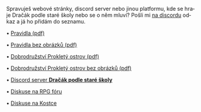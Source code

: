 Spra&shy;vu&shy;ješ we&shy;bo&shy;vé strán&shy;ky, dis&shy;cord ser&shy;ver ne&shy;bo ji&shy;nou plat&shy;for&shy;mu, kde se hra&shy;je Dra&shy;čák pod&shy;le sta&shy;ré ško&shy;ly ne&shy;bo se o&nbsp;něm mlu&shy;ví? Poš&shy;li mi <a href="https://discordapp.com/users/York#9023" target="_blank">na dis&shy;cor&shy;du</a> od&shy;kaz a já ho při&shy;dám do sez&shy;na&shy;mu.

• <a href="/data/rules/Dracak-latest.pdf" target="_blank">Pra&shy;vid&shy;la (pdf)</a>

• <a href="/data/rules/Dracak-latest-no-images.pdf" target="_blank">Pra&shy;vid&shy;la bez ob&shy;ráz&shy;ků (pdf)</a>

• <a href="/data/adventures/ProkletyOstrov.pdf" target="_blank"> Dob&shy;ro&shy;druž&shy;ství Pro&shy;kle&shy;tý os&shy;trov (pdf)</a>

• <a href="/data/adventures/ProkletyOstrov-no-images.pdf" target="_blank"> Dob&shy;ro&shy;druž&shy;ství Pro&shy;kle&shy;tý os&shy;trov bez ob&shy;ráz&shy;ků (pdf)</a>

• <a href="https://discord.gg/bSCtzwNSFt" target="_blank">Dis&shy;cord ser&shy;ver **Dra&shy;čák pod&shy;le sta&shy;ré ško&shy;ly**</a>

• <a href="https://rpgforum.cz/forum/viewtopic.php?t=15126" target="_blank">Dis&shy;ku&shy;se na RPG fó&shy;ru</a>


• <a href="http://www.d20.cz/blog/York/52424.html" target="_blank">Dis&shy;ku&shy;se na Kost&shy;ce</a>